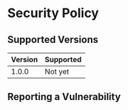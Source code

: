 # Security Policy

## Supported Versions

| Version | Supported          |
| ------- | ------------------ |
| 1.0.0   | Not yet            |

## Reporting a Vulnerability

